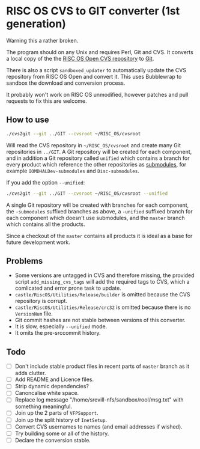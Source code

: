  # RISC OS CVS to GIT converter (1st generation)

 Warning this a rather broken.

 The program should on any Unix and requires Perl, Git and CVS. It converts a local copy of the the [RISC OS Open CVS repository](https://www.riscosopen.org/content/downloads/risc-os-tarballs) to [Git](https://git-scm.com/).

 There is also a script `sandboxed_updater` to automatically update the CVS repository from RISC OS Open and convert it. This uses Bubblewrap to sandbox the download and conversion process.

 It probably won't work on RISC OS unmodified, however patches and pull requests to fix this are welcome.

 ## How to use

 ```bash
 ./cvs2git --git ../GIT --cvsroot ~/RISC_OS/cvsroot
 ```

 Will read the CVS repository in `~/RISC_OS/cvsroot` and create many Git repositories in `../GIT`. A Git repository will be created for each component, and in addition a Git repository called `unified` which contains a branch for every product which reference the other repositories as [submodules](https://git-scm.com/book/en/v2/Git-Tools-Submodules), for example `IOMDHALDev-submodules`  and `Disc-submodules`.

 If you add the option `--unified`:

 ```bash
 ./cvs2git --git ../GIT --cvsroot ~/RISC_OS/cvsroot --unified
 ```

 A single Git repository will be created with branches for each component, the `-submodules` suffixed branches as above, a `-unified` suffixed branch for each component which doesn't use submodules, and the `master` branch which contains all the products.

 Since a checkout of the `master` contains all products it is ideal as a base for future development work.

 ## Problems

 * Some versions are untagged in CVS and therefore missing, the provided script `add_missing_cvs_tags` will add the required tags to CVS, which a comlicated and error prone task to update.
 * `castle/RiscOS/Utilities/Release/builder` is omitted because the CVS repository is corrupt.
 * `castle/RiscOS/Utilities/Release/crc32` is omitted because there is no `VersionNum` file.
 * Git commit hashes are not stable between versions of this converter.
 * It is slow, especially `--unified` mode.
 * It omits the pre-srccommit history.

 ## Todo

 - [ ] Don't include stable product files in recent parts of `master` branch as it adds clutter.
 - [ ] Add README and Licence files.
 - [ ] Strip dynamic dependencies?
 - [ ] Canoncalise white space.
 - [ ] Replace log message "/home/srevill-nfs/sandbox/rool/msg.txt" with something meaningful.
 - [ ] Join up the 2 parts of `VFPSupport`.
 - [ ] Join up the split history of `InetSetup`.
 - [ ] Convert CVS usernames to names (and email addresses if wished).
 - [ ] Try building some or all of the history.
 - [ ] Declare the conversion stable.
